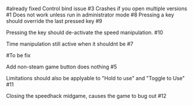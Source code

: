 #already fixed
Control bind issue #3
Crashes if you open multiple versions #1
Does not work unless run in administrator mode #8
Pressing a key should override the last pressed key #9

Pressing the key should de-activate the speed manipulation. #10

Time manipulation still active when it shouldnt be  #7


#To be fix

Add non-steam game button does nothing #5

Limitations should also be applyable to "Hold to use" and "Toggle to Use"  #11

Closing the speedhack midgame, causes the game to bug out #12


